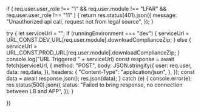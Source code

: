 
  if (
    req.user.user_role !== "1" &&
    req.user.module !== "LFAR" &&
    req.user.user_role !== "11"
  ) {
    return res.status(401).json({
      message: "Unauthorized api call, request not from legal source",
    });
  }


  try {
    let serviceUrl = "";
    if (runningEnvironment === "dev") {
      serviceUrl = URL_CONST.DEV_URL[req.user.module].downloadComplianceZip;
    } else {
      serviceUrl = URL_CONST.PROD_URL[req.user.module].downloadComplianceZip;
    }
    console.log("URL Triggered " + serviceUrl)
    const response = await fetch(serviceUrl, {
      method: "POST",
      body: JSON.stringify({
        user: req.user,
        data: req.data,
      }),
      headers: {
        "Content-Type": "application/json",
      },
    });
    const data = await response.json();
    res.json(data);
  } catch (e) {
    console.error(e);
    res.status(500).json({
      status: "Failed to bring response, no connection between LB and APP",
    });
  }


})
